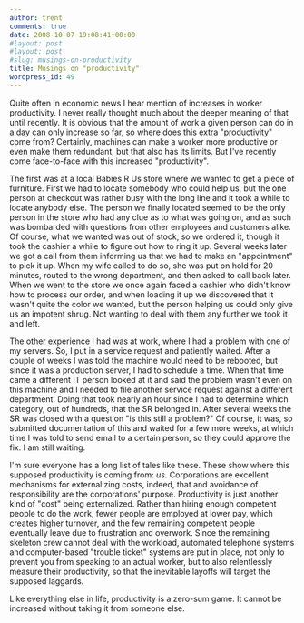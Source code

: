 ```yaml
---
author: trent
comments: true
date: 2008-10-07 19:08:41+00:00
#layout: post
#layout: post
#slug: musings-on-productivity
title: Musings on "productivity"
wordpress_id: 49
---
```


Quite often in economic news I hear mention of increases in worker productivity.  I never really thought much about the deeper meaning of that until recently.  It is obvious that the amount of work a given person can do in a day can only increase so far, so where does this extra "productivity" come from?  Certainly, machines can make a worker more productive or even make them redundant, but that also has its limits.   But I've recently come face-to-face with this increased "productivity".

The first was at a local Babies R Us store where we wanted to get a piece of furniture.  First we had to locate somebody who could help us, but the one person at checkout was rather busy with the long line and it took a while to locate anybody else.  The person we finally located seemed to be the only person in the store who had any clue as to what was going on, and as such was bombarded with questions from other employees and customers alike.  Of course, what we wanted was out of stock, so we ordered it, though it took the cashier a while to figure out how to ring it up.  Several weeks later we got a call from them informing us that we had to make an "appointment" to pick it up.  When my wife called to do so, she was put on hold for 20 minutes, routed to the wrong department, and then asked to call back later.  When we went to the store we once again faced a cashier who didn't know how to process our order, and when loading it up we discovered that it wasn't quite the color we wanted, but the person helping us could only give us an impotent shrug.  Not wanting to deal with them any further we took it and left.

The other experience I had was at work, where I had a problem with one of my servers.  So, I put in a service request and patiently waited.  After a couple of weeks I was told the machine would need to be rebooted, but since it was a production server, I had to schedule a time.  When that time came a different IT person looked at it and said the problem wasn't even on this machine and I needed to file another service request against a different department.  Doing that took nearly an hour since I had to determine which category, out of hundreds, that the SR belonged in.  After several weeks the SR was closed with a question "is this still a problem?"  Of course, it was, so submitted documentation of this and waited for a few more weeks, at which time I was told to send email to a certain person, so they could approve the fix.  I am still waiting.

I'm sure everyone has a long list of tales like these.  These show where this supposed productivity is coming from: _us_.   Corporations are excellent mechanisms for externalizing costs, indeed, that and avoidance of responsibility are the corporations' purpose.  Productivity is just another kind of "cost" being externalized.  Rather than hiring enough competent people to do the work, fewer people are employed at lower pay, which creates higher turnover, and the few remaining competent people eventually leave due to frustration and overwork.  Since the remaining skeleton crew cannot deal with the workload, automated telephone systems and computer-based "trouble ticket" systems are put in place, not only to prevent you from speaking to an actual worker, but to also relentlessly measure their productivity, so that the inevitable layoffs will target the supposed laggards.

Like everything else in life, productivity is a zero-sum game.  It cannot be increased without taking it from someone else.
